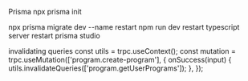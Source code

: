 Prisma
npx prisma init

npx prisma migrate dev --name
restart npm run dev
restart typescript server
restart prisma studio

invalidating queries
const utils = trpc.useContext();
const mutation = trpc.useMutation(['program.create-program'], {
onSuccess(input) {
utils.invalidateQueries(['program.getUserPrograms']);
},
});
